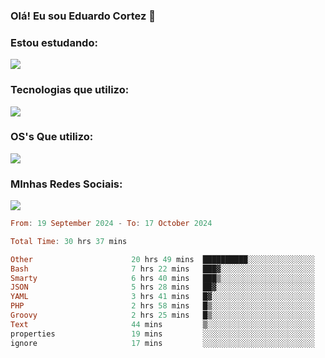 ### Olá! Eu sou Eduardo Cortez 🤙


### Estou estudando: 

<p align="left">
  <a href="https://skillicons.dev">
    <img src="https://skillicons.dev/icons?i=kubernetes,terraform" />
  </a>
</p>

### Tecnologias que utilizo: 

<p align="left">
  <a href="https://skillicons.dev">
    <img src="https://skillicons.dev/icons?i=docker,mysql,postgres,git,aws,bash,jenkins,figma,grafana,nginx,notion,prometheus" />
  </a>
</p>

### OS's Que utilizo:

<p align="left">
  <a href="https://skillicons.dev">
    <img src="https://skillicons.dev/icons?i=linux,debian,ubuntu,apple,windows" />
  </a>
</p>

### MInhas Redes Sociais:

<p align="left">
  <a href="https://skillicons.dev">
    <img src="https://skillicons.dev/icons?i=linkedin,github" />
  </a>
</p>

<!--START_SECTION:waka-->

```haskell
From: 19 September 2024 - To: 17 October 2024

Total Time: 30 hrs 37 mins

Other                      20 hrs 49 mins  ██████████░░░░░░░░░░░░░░░   40.48 %
Bash                       7 hrs 22 mins   ███▓░░░░░░░░░░░░░░░░░░░░░   14.34 %
Smarty                     6 hrs 40 mins   ███▒░░░░░░░░░░░░░░░░░░░░░   12.98 %
JSON                       5 hrs 28 mins   ██▓░░░░░░░░░░░░░░░░░░░░░░   10.64 %
YAML                       3 hrs 41 mins   █▓░░░░░░░░░░░░░░░░░░░░░░░   07.17 %
PHP                        2 hrs 58 mins   █▒░░░░░░░░░░░░░░░░░░░░░░░   05.78 %
Groovy                     2 hrs 25 mins   █▒░░░░░░░░░░░░░░░░░░░░░░░   04.70 %
Text                       44 mins         ▒░░░░░░░░░░░░░░░░░░░░░░░░   01.44 %
properties                 19 mins         ░░░░░░░░░░░░░░░░░░░░░░░░░   00.64 %
ignore                     17 mins         ░░░░░░░░░░░░░░░░░░░░░░░░░   00.56 %
```

<!--END_SECTION:waka-->
